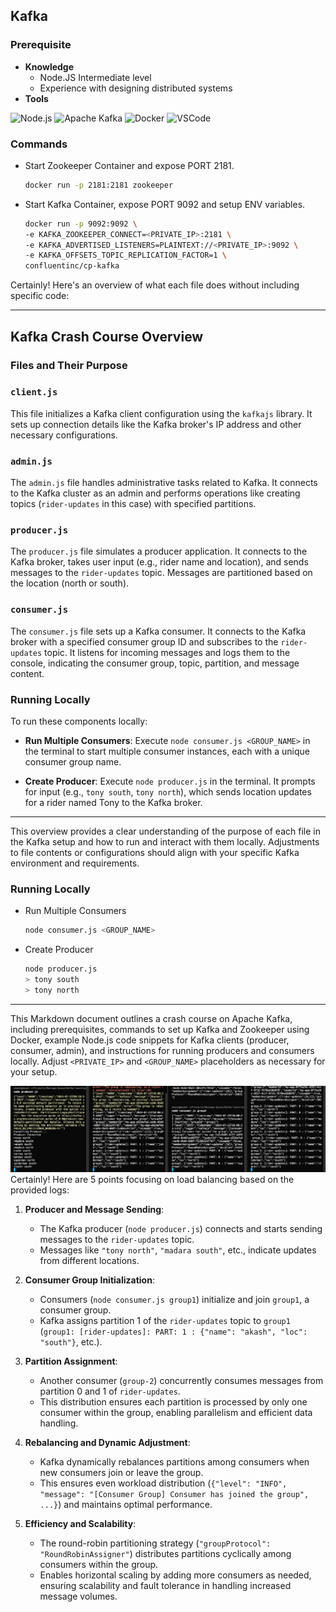 ## Kafka

### Prerequisite
- **Knowledge**
  - Node.JS Intermediate level
  - Experience with designing distributed systems
- **Tools**

![Node.js](https://img.shields.io/badge/Node.js-339933?style=flat&logo=node.js&logoColor=white)
![Apache Kafka](https://img.shields.io/badge/Apache%20Kafka-231F20?style=flat&logo=apache-kafka&logoColor=white) 
![Docker](https://img.shields.io/badge/Docker-2496ED?style=flat&logo=docker&logoColor=white) 
![VSCode](https://img.shields.io/badge/VSCode-007ACC?style=flat&logo=visual-studio-code&logoColor=white)



### Commands
- Start Zookeeper Container and expose PORT 2181.
  ```bash
  docker run -p 2181:2181 zookeeper
  ```
- Start Kafka Container, expose PORT 9092 and setup ENV variables.
  ```bash
  docker run -p 9092:9092 \
  -e KAFKA_ZOOKEEPER_CONNECT=<PRIVATE_IP>:2181 \
  -e KAFKA_ADVERTISED_LISTENERS=PLAINTEXT://<PRIVATE_IP>:9092 \
  -e KAFKA_OFFSETS_TOPIC_REPLICATION_FACTOR=1 \
  confluentinc/cp-kafka
  ```
Certainly! Here's an overview of what each file does without including specific code:

---

## Kafka Crash Course Overview

### Files and Their Purpose

### `client.js`
This file initializes a Kafka client configuration using the `kafkajs` library. It sets up connection details like the Kafka broker's IP address and other necessary configurations.

### `admin.js`
The `admin.js` file handles administrative tasks related to Kafka. It connects to the Kafka cluster as an admin and performs operations like creating topics (`rider-updates` in this case) with specified partitions.

### `producer.js`
The `producer.js` file simulates a producer application. It connects to the Kafka broker, takes user input (e.g., rider name and location), and sends messages to the `rider-updates` topic. Messages are partitioned based on the location (north or south).

### `consumer.js`
The `consumer.js` file sets up a Kafka consumer. It connects to the Kafka broker with a specified consumer group ID and subscribes to the `rider-updates` topic. It listens for incoming messages and logs them to the console, indicating the consumer group, topic, partition, and message content.

### Running Locally

To run these components locally:

- **Run Multiple Consumers**: Execute `node consumer.js <GROUP_NAME>` in the terminal to start multiple consumer instances, each with a unique consumer group name.
  
- **Create Producer**: Execute `node producer.js` in the terminal. It prompts for input (e.g., `tony south`, `tony north`), which sends location updates for a rider named Tony to the Kafka broker.

---

This overview provides a clear understanding of the purpose of each file in the Kafka setup and how to run and interact with them locally. Adjustments to file contents or configurations should align with your specific Kafka environment and requirements.

### Running Locally
- Run Multiple Consumers
  ```bash
  node consumer.js <GROUP_NAME>
  ```
- Create Producer
  ```bash
  node producer.js
  > tony south
  > tony north
  ```

---

This Markdown document outlines a crash course on Apache Kafka, including prerequisites, commands to set up Kafka and Zookeeper using Docker, example Node.js code snippets for Kafka clients (producer, consumer, admin), and instructions for running producers and consumers locally. Adjust `<PRIVATE_IP>` and `<GROUP_NAME>` placeholders as necessary for your setup.

![Alt text](./assets/kafka_load.png)
Certainly! Here are 5 points focusing on load balancing based on the provided logs:

1. **Producer and Message Sending**:
   - The Kafka producer (`node producer.js`) connects and starts sending messages to the `rider-updates` topic.
   - Messages like `"tony north"`, `"madara south"`, etc., indicate updates from different locations.

2. **Consumer Group Initialization**:
   - Consumers (`node consumer.js group1`) initialize and join `group1`, a consumer group.
   - Kafka assigns partition 1 of the `rider-updates` topic to `group1` (`group1: [rider-updates]: PART: 1 : {"name": "akash", "loc": "south"}`, etc.).

3. **Partition Assignment**:
   - Another consumer (`group-2`) concurrently consumes messages from partition 0 and 1 of `rider-updates`.
   - This distribution ensures each partition is processed by only one consumer within the group, enabling parallelism and efficient data handling.

4. **Rebalancing and Dynamic Adjustment**:
   - Kafka dynamically rebalances partitions among consumers when new consumers join or leave the group.
   - This ensures even workload distribution (`{"level": "INFO", "message": "[Consumer Group] Consumer has joined the group", ...}`) and maintains optimal performance.

5. **Efficiency and Scalability**:
   - The round-robin partitioning strategy (`"groupProtocol": "RoundRobinAssigner"`) distributes partitions cyclically among consumers within the group.
   - Enables horizontal scaling by adding more consumers as needed, ensuring scalability and fault tolerance in handling increased message volumes.

